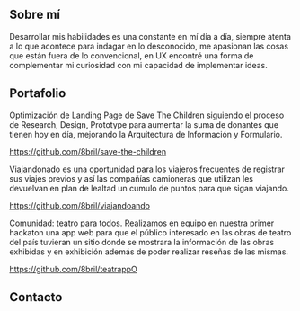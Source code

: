 ## Sobre mí

Desarrollar mis habilidades es una constante en mí día a día, siempre atenta a lo que acontece para indagar en lo desconocido, me apasionan las cosas que están fuera de lo convencional, en UX encontré una forma de complementar mi curiosidad con mi capacidad de implementar ideas.

## Portafolio

Optimización de Landing Page de Save The Children siguiendo el proceso de Research, Design, Prototype para aumentar la suma de donantes que tienen hoy en día, mejorando la Arquitectura de Información y Formulario.

https://github.com/8bril/save-the-children


Viajandonado es una oportunidad para los viajeros frecuentes de registrar sus viajes previos y así las compañías camioneras que utilizan les devuelvan en plan de lealtad un cumulo de puntos para que sigan viajando.

https://github.com/8bril/viajandoando

Comunidad: teatro para todos. Realizamos en equipo en nuestra primer hackaton una app web para que el público interesado en las obras de teatro del país tuvieran un sitio donde se mostrara la información de las obras exhibidas y en exhibición además de poder realizar reseñas de las mismas. 

https://github.com/8bril/teatrappO

## Contacto

